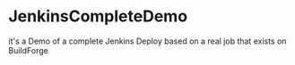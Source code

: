 # JenkinsCompleteDemo
it's a Demo of a complete Jenkins Deploy based on a real job that exists on BuildForge
